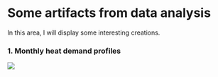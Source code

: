 # Some artifacts from data analysis
In this area, I will display some interesting creations.

### 1. Monthly heat demand profiles

![](/images/heat_consumption_profiles.png?raw=true)